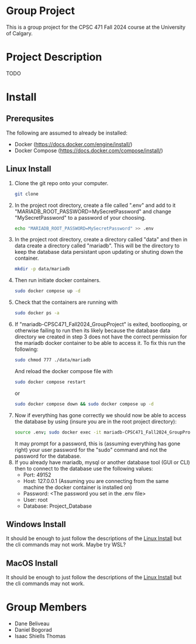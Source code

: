 # Group Project
This is a group project for the CPSC 471 Fall 2024 course at the University of Calgary.

# Project Description
TODO

# Install 
## Prerequsites
The following are assumed to already be installed:
- Docker (https://docs.docker.com/engine/install/)
- Docker Compose (https://docs.docker.com/compose/install/)

## <a name="linux-install"></a> Linux Install
1. Clone the git repo onto your computer.
   ```bash
   git clone 
   ```
2. In the project root directory, create a file called ".env" and add to it "MARIADB_ROOT_PASSWORD=MySecretPassword" and change "MySecretPassword" to a password of your choosing.
   ```bash
   echo "MARIADB_ROOT_PASSWORD=MySecretPassword" >> .env
   ```
3. In the project root directory, create a directory called "data" and then in data create a directory called "mariadb". This will be the directory to keep the database data persistant upon updating or shuting down the container.
   ```bash
   mkdir -p data/mariadb
   ```
4. Then run initiate docker containers.
   ```bash
   sudo docker compose up -d
   ```
5. Check that the containers are running with
   ```bash
   sudo docker ps -a
   ```
6. If "mariadb-CPSC471_Fall2024_GroupProject" is exited, bootlooping, or otherwise failing to run then its likely because the database data directory we created in step 3 does not have the correct permission for the mariadb docker container to be able to access it. To fix this run the following:
   ```bash
   sudo chmod 777 ./data/mariadb
   ```
   And reload the docker compose file with
   ```bash
   sudo docker compose restart
   ```
   or
   ```bash
   sudo docker compose down && sudo docker compose up -d
   ```
7. Now if everything has gone correctly we should now be able to access the database by using (insure you are in the root project directory):
   ```bash
   source .env; sudo docker exec -it mariadb-CPSC471_Fall2024_GroupProject mariadb -u root --password=$MARIADB_ROOT_PASSWORD -P 3306 -D Project_Database
   ```
   It may prompt for a password, this is (assuming everything has gone right) your user password for the "sudo" command and not the password for the database.
8. If you already have mariadb, mysql or another database tool (GUI or CLI) then to connect to the database use the following values:
   - Port: 49152
   - Host: 127.0.0.1 (Assuming you are connecting from the same machine the docker container is installed on)
   - Password: <The password you set in the .env file>
   - User: root
   - Database: Project_Database
  


## Windows Install
It should be enough to just follow the descriptions of the [Linux Install](#linux-install) but the cli commands may not work.
Maybe try WSL?

## MacOS Install
It should be enough to just follow the descriptions of the [Linux Install](#linux-install) but the cli commands may not work.



# Group Members
- Dane Beliveau
- Daniel Bogorad
- Isaac Shiells Thomas
